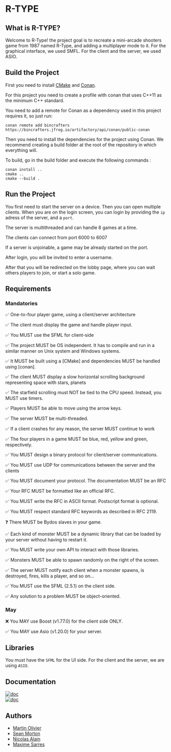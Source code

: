 # R-TYPE
## What is R-TYPE?
Welcome to R-Type! the project goal is to recreate a mini-arcade shooters game from 1987 named R-Type, and adding a multiplayer mode to it.
For the graphical interface, we used SMFL.
For the client and the server, we used ASIO.


## Build the Project

First you need to install [CMake](https://cmake.org/download/) and [Conan](https://conan.io/downloads.html).

For this project you need to create a profile with conan that uses C++11 as the minimum C++ standard.

You need to add a remote for Conan as a dependency used in this project requires it, so just run:
```shell
conan remote add bincrafters https://bincrafters.jfrog.io/artifactory/api/conan/public-conan
```

Then you need to install the dependencies for the project using Conan.
We recommend creating a build folder at the root of the repository in which everything will.

To build, go in the build folder and execute the following commands :
```shell
conan install ..
cmake ..
cmake --build .
```

## Run the Project

You first need to start the server on a device.
Then you can open multiple clients. When you are on the login screen, you can login by providing the `ip` adress of the server, and a `port`.

The server is multithreaded and can handle 8 games at a time.

The clients can connect from port 6000 to 6007

If a server is unjoinable, a game may be already started on the port.

After login, you will be invited to enter a username.

After that you will be redirected on the lobby page, where you can wait others players to join, or start a solo game.

## Requirements
### Mandatories

✅ One-to-four player game, using a client/server architecture

✅ The client must display the game and handle player input.

✅ You MUST use the SFML for client-side

✅ The project MUST be OS independent. It has to compile and run in a similar manner on Unix system and Windows systems.

✅ It MUST be built using a [CMake] and dependencies MUST be handled using [conan].

✅ The client MUST display a slow horizontal scrolling background representing space with stars, planets

✅ The starfield scrolling must NOT be tied to the CPU speed. Instead, you MUST use timers.

✅ Players MUST be able to move using the arrow keys.

✅ The server MUST be multi-threaded.

✅ If a client crashes for any reason, the server MUST continue to work

✅ The four players in a game MUST be blue, red, yellow and green, respectively.

✅ You MUST design a binary protocol for client/server communications.

✅ You MUST use UDP for communications between the server and the clients

✅ You MUST document your protocol. The documentation MUST be an RFC

✅ Your RFC MUST be formatted like an official RFC.

✅ You MUST write the RFC in ASCII format. Postscript format is optional.

✅ You MUST respect standard RFC keywords as described in RFC 2119.

❓ There MUST be Bydos slaves in your game.

✅ Each kind of monster MUST be a dynamic library that can be loaded by your server without having to restart it.

✅ You MUST write your own API to interact with those libraries.

✅ Monsters MUST be able to spawn randomly on the right of the screen.

✅ The server MUST notify each client when a monster spawns, is destroyed, fires, kills a player, and so on...

✅ You MUST use the SFML (2.5.1) on the client side.

✅ Any solution to a problem MUST be object-oriented.

### May

❌ You MAY use Boost (v1.77.0) for the client side ONLY.

✅ You MAY use Asio (v1.20.0) for your server.

## Libraries
You must have the `SFML` for the UI side.
For the client and the server, we are using `ASIO`.

## Documentation

[![doc](https://img.shields.io/badge/Code_Documentation-pdf-red.svg)](doc/code_documentation.pdf)  
[![doc](https://img.shields.io/badge/Network_Protocol-txt-white.svg)](doc/network_protocol.txt)

## Authors
  - [Martin Olivier](https://github.com/tocola)
  - [Sean Morton](https://github.com/Seanmrt)
  - [Nicolas Alain](https://github.com/Nirasak)
  - [Maxime Sarres](https://github.com/XriM)